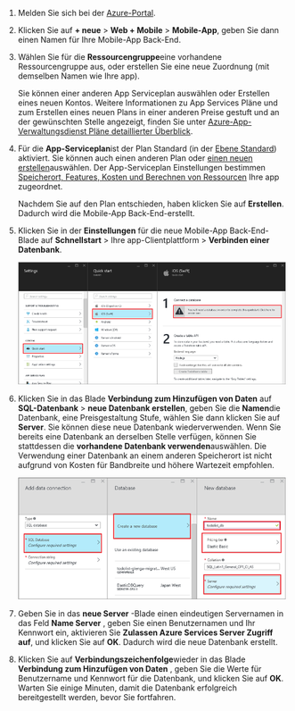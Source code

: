 1. Melden Sie sich bei der [Azure-Portal].

2. Klicken Sie auf **+ neue** > **Web + Mobile** > **Mobile-App**, geben Sie dann einen Namen für Ihre Mobile-App Back-End.

3. Wählen Sie für die **Ressourcengruppe**eine vorhandene Ressourcengruppe aus, oder erstellen Sie eine neue Zuordnung (mit demselben Namen wie Ihre app). 
 
    Sie können einer anderen App Serviceplan auswählen oder Erstellen eines neuen Kontos. Weitere Informationen zu App Services Pläne und zum Erstellen eines neuen Plans in einer anderen Preise gestuft und an der gewünschten Stelle angezeigt, finden Sie unter [Azure-App-Verwaltungsdienst Pläne detaillierter Überblick](../articles/app-service/azure-web-sites-web-hosting-plans-in-depth-overview.md).

4. Für die **App-Serviceplan**ist der Plan Standard (in der [Ebene Standard](https://azure.microsoft.com/pricing/details/app-service/)) aktiviert. Sie können auch einen anderen Plan oder [einen neuen erstellen](../app-service/azure-web-sites-web-hosting-plans-in-depth-overview.md#create-an-app-service-plan)auswählen. Der App-Serviceplan Einstellungen bestimmen [Speicherort, Features, Kosten und Berechnen von Ressourcen](https://azure.microsoft.com/pricing/details/app-service/) Ihre app zugeordnet. 

    Nachdem Sie auf den Plan entschieden, haben klicken Sie auf **Erstellen**. Dadurch wird die Mobile-App Back-End-erstellt. 
    
6. Klicken Sie in der **Einstellungen** für die neue Mobile-App Back-End-Blade auf **Schnellstart** > Ihre app-Clientplattform > **Verbinden einer Datenbank**. 

    ![](./media/app-service-mobile-dotnet-backend-create-new-service/dotnet-backend-create-data-connection.png)

7. Klicken Sie in das Blade **Verbindung zum Hinzufügen von Daten** auf **SQL-Datenbank** > **neue Datenbank erstellen**, geben Sie die **Namen**die Datenbank, eine Preisgestaltung Stufe, wählen Sie dann klicken Sie auf **Server**.  Sie können diese neue Datenbank wiederverwenden. Wenn Sie bereits eine Datenbank an derselben Stelle verfügen, können Sie stattdessen die **vorhandene Datenbank verwenden**auswählen. Die Verwendung einer Datenbank an einem anderen Speicherort ist nicht aufgrund von Kosten für Bandbreite und höhere Wartezeit empfohlen.
 
    ![](./media/app-service-mobile-dotnet-backend-create-new-service/dotnet-backend-create-db.png)

8. Geben Sie in das **neue Server** -Blade einen eindeutigen Servernamen in das Feld **Name Server** , geben Sie einen Benutzernamen und Ihr Kennwort ein, aktivieren Sie **Zulassen Azure Services Server Zugriff auf**, und klicken Sie auf **OK**. Dadurch wird die neue Datenbank erstellt.

9. Klicken Sie auf **Verbindungszeichenfolge**wieder in das Blade **Verbindung zum Hinzufügen von Daten** , geben Sie die Werte für Benutzername und Kennwort für die Datenbank, und klicken Sie auf **OK**. Warten Sie einige Minuten, damit die Datenbank erfolgreich bereitgestellt werden, bevor Sie fortfahren.

<!-- URLs. -->
[Azure-Portal]: https://portal.azure.com/
